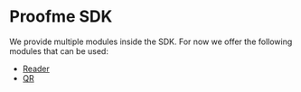 # Proofme SDK
We provide multiple modules inside the SDK. For now we offer the following modules that can be used:
- [Reader](sdk/reader.md)
- [QR](sdk/qr.md)


